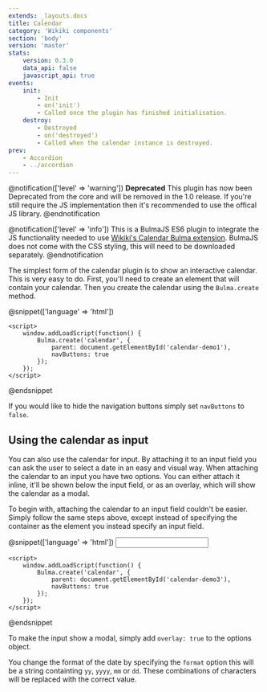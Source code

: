 ```yaml
---
extends: _layouts.docs
title: Calendar
category: 'Wikiki components'
section: 'body'
version: 'master'
stats:
    version: 0.3.0
    data_api: false
    javascript_api: true
events:
    init:
        - Init
        - on('init')
        - Called once the plugin has finished initialisation.
    destroy:
        - Destroyed
        - on('destroyed')
        - Called when the calendar instance is destroyed.
prev:
    - Accordion
    - ../accordion
---
```


<link rel="stylesheet" href="/assets/bulma-calendar.css">

@notification(['level' => 'warning'])
    <strong>Deprecated</strong> This plugin has now been Deprecated from the core and will be removed in the 1.0 release. If you're still require the JS implementation then it's recommended to use the offical JS library.
@endnotification

@notification(['level' => 'info'])
    This is a BulmaJS ES6 plugin to integrate the JS functionality needed to use <a href="https://wikiki.github.io/components/calendar/" target="_blank">Wikiki's Calendar Bulma extension</a>. BulmaJS does not come with the CSS styling, this will need to be downloaded separately.
@endnotification

The simplest form of the calendar plugin is to show an interactive calendar. This is very easy to do. First, you'll need to create an element that will contain your calendar. Then you create the calendar using the `Bulma.create` method.

@snippet(['language' => 'html'])
    <div id="calendar-demo1"></div>

    <script>
        window.addLoadScript(function() {
            Bulma.create('calendar', {
                parent: document.getElementById('calendar-demo1'),
                navButtons: true
            });
        });
    </script>
@endsnippet

If you would like to hide the navigation buttons simply set `navButtons` to `false`.

## Using the calendar as input
You can also use the calendar for input. By attaching it to an input field you can ask the user to select a date in an easy and visual way. When attaching the calendar to an input you have two options. You can either attach it inline, it'll be shown below the input field, or as an overlay, which will show the calendar as a modal.

To begin with, attaching the calendar to an input field couldn't be easier. Simply follow the same steps above, except instead of specifying the container as the element you instead specify an input field.

@snippet(['language' => 'html'])
    <input type="text" id="calendar-demo3" class="input">

    <script>
        window.addLoadScript(function() {
            Bulma.create('calendar', {
                parent: document.getElementById('calendar-demo3'),
                navButtons: true
            });
        });
    </script>
@endsnippet

To make the input show a modal, simply add `overlay: true` to the options object.

You change the format of the date by specifying the `format` option this will be a string containting `yy`, `yyyy`, `mm` or `dd`. These combinations of characters will be replaced with the correct value.